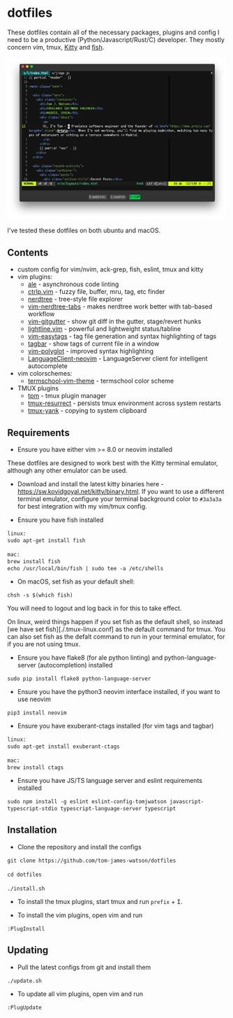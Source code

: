 # dotfiles

These dotfiles contain all of the necessary packages, plugins and config I need to be a productive (Python/Javascript/Rust/C) developer. They mostly concern vim, tmux, [Kitty](https://sw.kovidgoyal.net/kitty) and [fish](https://fishshell.com/).

![my setup](./screenshot.png)

I've tested these dotfiles on both ubuntu and macOS.

## Contents

- custom config for vim/nvim, ack-grep, fish, eslint, tmux and kitty
- vim plugins:
  - [ale](https://github.com/w0rp/ale) - asynchronous code linting
  - [ctrlp.vim](https://github.com/kien/ctrlp.vim) - fuzzy file, buffer, mru, tag, etc finder
  - [nerdtree](https://github.com/scrooloose/nerdtree) - tree-style file explorer
  - [vim-nerdtree-tabs](https://github.com/jistr/vim-nerdtree-tabs) - makes nerdtree work better with tab-based workflow
  - [vim-gitgutter](https://github.com/airblade/vim-gitgutter) - show git diff in the gutter, stage/revert hunks
  - [lightline.vim](https://github.com/itchyny/lightline.vim) - powerful and lightweight status/tabline
  - [vim-easytags](https://github.com/xolox/vim-easytags) - tag file generation and syntax highlighting of tags
  - [tagbar](https://github.com/majutsushi/tagbar) - show tags of current file in a window
  - [vim-polyglot](https://github.com/sheerun/vim-polyglot) - improved syntax highlighting
  - [LanguageClient-neovim](https://github.com/autozimu/LanguageClient-neovim) - LanguageServer client for intelligent autocomplete
- vim colorschemes:
  - [termschool-vim-theme](https://github.com/marcopaganini/termschool-vim-theme) - termschool color scheme
- TMUX plugins
  - [tpm](https://github.com/tmux-plugins/tpm) - tmux plugin manager
  - [tmux-resurrect](https://github.com/tmux-plugins/tmux-resurrect) - persists tmux environment across system restarts
  - [tmux-yank](https://github.com/tmux-plugins/tmux-yank) - copying to system clipboard

## Requirements

- Ensure you have either vim >= 8.0 or neovim installed

These dotfiles are designed to work best with the Kitty terminal emulator, although any other emulator can be used.
- Download and install the latest kitty binaries here - https://sw.kovidgoyal.net/kitty/binary.html. If you want to use a different terminal emulator, configure your terminal background color to `#3a3a3a` for best integration with my vim/tmux config.

- Ensure you have fish installed
```
linux:
sudo apt-get install fish

mac:
brew install fish
echo /usr/local/bin/fish | sudo tee -a /etc/shells
```

- On macOS, set fish as your default shell:
```
chsh -s $(which fish)
```
You will need to logout and log back in for this to take effect.

On linux, weird things happen if you set fish as the default shell, so instead [we have set fish][./.tmux-linux.conf] as the default command for tmux. You can also set fish as the defalt command to run in your terminal emulator, for if you are not using tmux.

- Ensure you have flake8 (for ale python linting) and python-language-server (autocompletion) installed
```
sudo pip install flake8 python-language-server
```

- Ensure you have the python3 neovim interface installed, if you want to use neovim
```
pip3 install neovim
```

- Ensure you have exuberant-ctags installed (for vim tags and tagbar)
```
linux:
sudo apt-get install exuberant-ctags

mac:
brew install ctags
```

- Ensure you have JS/TS language server and eslint requirements installed
```
sudo npm install -g eslint eslint-config-tomjwatson javascript-typescript-stdio typescript-language-server typescript
```

## Installation

- Clone the repository and install the configs
```
git clone https://github.com/tom-james-watson/dotfiles

cd dotfiles

./install.sh
```

- To install the tmux plugins, start tmux and run `prefix` + <kbd>I</kbd>.

- To install the vim plugins, open vim and run
```
:PlugInstall
```

## Updating

- Pull the latest configs from git and install them

```
./update.sh
```

- To update all vim plugins, open vim and run

```
:PlugUpdate
```
